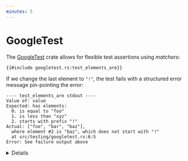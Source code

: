 ```yaml
---
minutes: 5
---
```


# GoogleTest

The [GoogleTest](https://docs.rs/googletest/) crate allows for flexible test
assertions using _matchers_:

```rust,ignore
{{#include googletest.rs:test_elements_are}}
```

If we change the last element to `"!"`, the test fails with a structured error
message pin-pointing the error:

<!-- mdbook-xgettext: skip -->

```text
---- test_elements_are stdout ----
Value of: value
Expected: has elements:
  0. is equal to "foo"
  1. is less than "xyz"
  2. starts with prefix "!"
Actual: ["foo", "bar", "baz"],
  where element #2 is "baz", which does not start with "!"
  at src/testing/googletest.rs:6:5
Error: See failure output above
```

<details>

- GoogleTest is not part of the Rust Playground, so you need to run this example
  in a local environment. Use `cargo add googletest` to quickly add it to an
  existing Cargo project.

- The `use googletest::prelude::*;` line imports a number of
  [commonly used macros and types][prelude].

- This just scratches the surface, there are many builtin matchers.

- A particularly nice feature is that mismatches in multi-line strings are shown
  as a diff:

```rust,ignore
{{#include googletest.rs:test_multiline_string_diff}}
```

shows a color-coded diff (colors not shown here):

<!-- mdbook-xgettext: skip -->

```text
    Value of: haiku
Expected: is equal to "Memory safety found,\nRust's silly humor guides the way,\nSecure code you'll write."
Actual: "Memory safety found,\nRust's strong typing guides the way,\nSecure code you'll write.",
  which isn't equal to "Memory safety found,\nRust's silly humor guides the way,\nSecure code you'll write."
Difference(-actual / +expected):
 Memory safety found,
-Rust's strong typing guides the way,
+Rust's silly humor guides the way,
 Secure code you'll write.
  at src/testing/googletest.rs:17:5
```

- The crate is a Rust port of
  [GoogleTest for C++](https://google.github.io/googletest/).

[prelude]: https://docs.rs/googletest/latest/googletest/prelude/index.html

</details>
